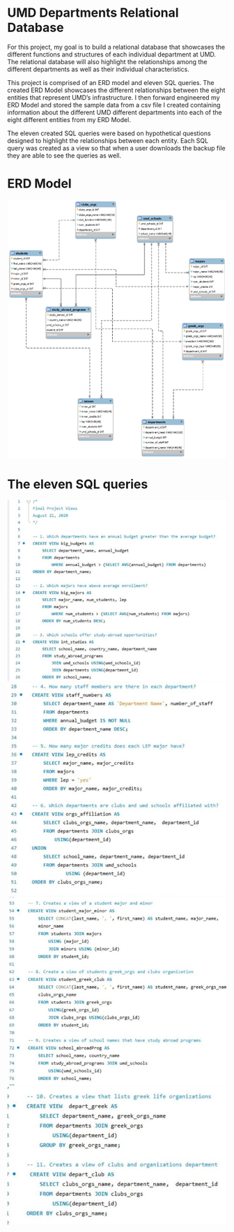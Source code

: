 # UMD Departments Relational Database
For this project, my goal is to build a relational database that showcases the different functions and structures of each individual department at UMD. The relational database will also highlight the relationships among the different departments as well as their individual characteristics. 

This project is comprised of an ERD model and eleven SQL queries. The created ERD Model showcases the different relationships between the eight entities that represent UMD’s infrastructure. I then forward engineered my ERD Model and stored the sample data from a csv file I created containing information about the different UMD different departments into each of the eight different entities from my ERD Model. 

The eleven created SQL queries were based on hypothetical questions designed to highlight the relationships between each entity. Each SQL query was created as a view so that when a user downloads the backup file they are able to see the queries as well.

# ERD Model
![](Images/ERD-MODEL.png)
# The eleven SQL queries
![](queries%201-3.jpg)
![](queries%204-6.jpg)
![](queries%207-9.jpg)
![](queries%2010-11.jpg)

